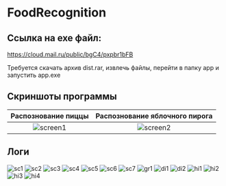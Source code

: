 # FoodRecognition
## Ссылка на exe файл:
https://cloud.mail.ru/public/bgC4/pxpbr1bFB

Требуется скачать архив dist.rar, извлечь файлы, перейти в папку app и запустить app.exe
## Скриншоты программы
Распознование пиццы             |  Распознование яблочного пирога
:-------------------------:|:-------------------------:
![screen1](https://user-images.githubusercontent.com/52213479/119822855-ce78ee80-befc-11eb-8ec2-ee11bb6f7549.png)  |  ![screen2](https://user-images.githubusercontent.com/52213479/119822880-d46ecf80-befc-11eb-9deb-51008d84565e.png)

## Логи
           
![sc1](https://user-images.githubusercontent.com/52213479/120569019-c699dc80-c41d-11eb-8a5f-5e81b61d82e2.png)    ![sc2](https://user-images.githubusercontent.com/52213479/120569025-ca2d6380-c41d-11eb-8375-24d9dd5b8a7b.png)
![sc3](https://user-images.githubusercontent.com/52213479/120569033-cc8fbd80-c41d-11eb-9986-6ce4fa676f98.png)    ![sc4](https://user-images.githubusercontent.com/52213479/120569041-cf8aae00-c41d-11eb-9b92-3a80b91ed66b.png)
![sc5](https://user-images.githubusercontent.com/52213479/120569046-d31e3500-c41d-11eb-9b92-c8996c3db1c6.png)    ![sc6](https://user-images.githubusercontent.com/52213479/120569050-d6192580-c41d-11eb-9760-09ef21282312.png)
![sc7](https://user-images.githubusercontent.com/52213479/120569059-d9141600-c41d-11eb-9b1b-9f77cb1482de.png)    ![gr1](https://user-images.githubusercontent.com/52213479/120569067-dc0f0680-c41d-11eb-8443-b5edfccdaef1.png)
![di1](https://user-images.githubusercontent.com/52213479/120569079-df09f700-c41d-11eb-8d08-da172378f3fc.png)    ![di2](https://user-images.githubusercontent.com/52213479/120569088-e29d7e00-c41d-11eb-901a-55b5e3ee77fe.png)
![hi1](https://user-images.githubusercontent.com/52213479/120569093-e6310500-c41d-11eb-9557-0b0acd98c6c0.png)    ![hi2](https://user-images.githubusercontent.com/52213479/120569102-ea5d2280-c41d-11eb-869c-2c8ed4c8fb7b.png)
![hi3](https://user-images.githubusercontent.com/52213479/120569111-ed581300-c41d-11eb-8ad6-0f9b69b6b087.png)    ![hi4](https://user-images.githubusercontent.com/52213479/120569123-efba6d00-c41d-11eb-8953-7fa402355a67.png)
